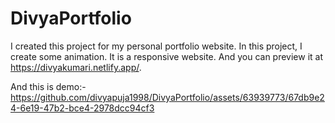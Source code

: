 # DivyaPortfolio
I created this project for my personal portfolio website.
In this project, I create some animation. It is a responsive website.
And you can preview it at https://divyakumari.netlify.app/.

And this is demo:-
https://github.com/divyapuja1998/DivyaPortfolio/assets/63939773/67db9e24-6e19-47b2-bce4-2978dcc94cf3

